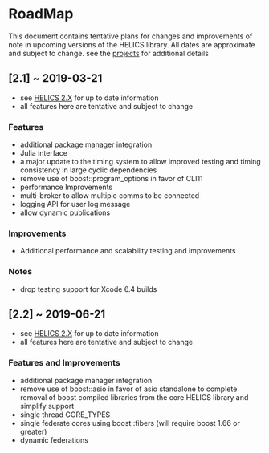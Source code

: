 # RoadMap
This document contains tentative plans for changes and improvements of note in upcoming versions of the HELICS library.  All dates are approximate and subject to change.  see the [projects](https://github.com/GMLC-TDC/HELICS-src/projects) for additional details



## [2.1] ~ 2019-03-21
- see [HELICS 2.X](https://github.com/GMLC-TDC/HELICS-src/projects/10) for up to date information
- all features here are tentative and subject to change
### Features
 - additional package manager integration
 - Julia interface
 - a major update to the timing system to allow improved testing and timing consistency in large cyclic dependencies
 - remove use of boost::program_options in favor of CLI11
 - performance Improvements
 - multi-broker to allow multiple comms to be connected
 - logging API for user log message
 - allow dynamic publications

### Improvements
 - Additional performance and scalability testing and improvements

### Notes
- drop testing support for Xcode 6.4 builds

## [2.2] ~ 2019-06-21
 - see [HELICS 2.X](https://github.com/GMLC-TDC/HELICS-src/projects/10) for up to date information
 - all features here are tentative and subject to change
### Features and Improvements
  - additional package manager integration
  - remove use of boost::asio in favor of asio standalone to complete removal of boost compiled libraries from the core HELICS library and simplify support
  - single thread CORE_TYPES
  - single federate cores using boost::fibers (will require boost 1.66 or greater)
  - dynamic federations
